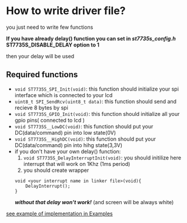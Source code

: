 # How to write driver file?
you just need to write few functions

**If you have already delay() function you can set in *st7735s_config.h*  ST7735S_DISABLE_DELAY option to 1**

then your delay will be used

## Required functions
- `void ST7735S_SPI_Init(void)`: this function should initialize your spi interface which is connected to your lcd
- `uint8_t SPI_SendRcv(uint8_t data)`: this function should send and recieve 8 bytes by spi
- `void ST7735S_GPIO_Init(void)`: this function should initialize all your gpio pins( connected to lcd )
- `void ST7735S__LowDC(void)`: this function should put your DC(data/command) pin into low state(0V)
- `void ST7735S__HighDC(void)`: this function should put your DC(data/command) pin into hihg state(3,3V)
- if you don't have your own delay() function:
    1. `void ST7735S_DelayInterruptInit(void)`: you should initilize here interrupt that will work on 1Khz (1ms period)
    2. you should create wrapper
    ```
    void <your interrupt name in linker file>(void){
        DelayInterrupt();
    }
    ```
    ***without that delay won't work!*** (and screen will be always white)

[see example of implementation in Examples](Examples/driver.c)